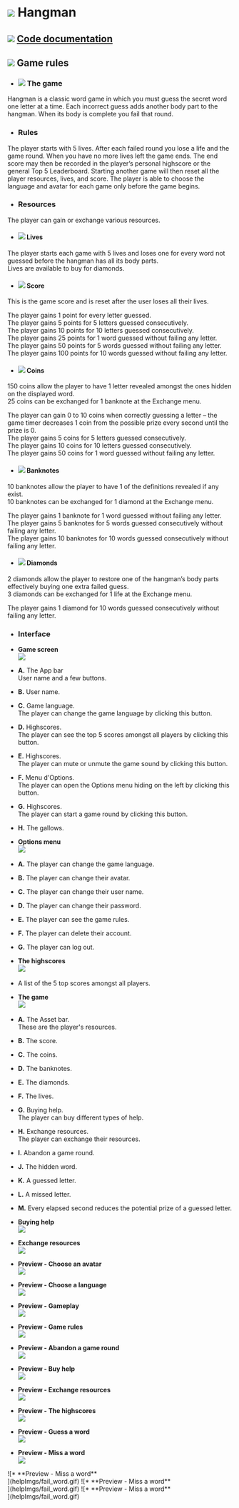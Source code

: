 # ![ ](helpImgs/english.png)  Hangman
## ![ ](helpImgs/app_doc.png) [Code documentation](https://miguelpinto.dx.am/docs/hangman-doc-en.pdf)

## ![ ](helpImgs/game_rules.png) Game rules

* ### ![ ](helpImgs/hangman_icon_small.png) The game
Hangman is a classic word game in which you must guess the secret word one letter at a time.
Each incorrect guess adds another body part to the hangman. When its body is complete you fail that round.

* ### Rules
The player starts with 5 lives. After each failed round you lose a life and the game round. When you have no more lives left the game ends. The end score may then be recorded in the player’s personal highscore or the general Top 5 Leaderboard. Starting another game will then reset all the player resources, lives, and score. The player is able to choose the language and avatar for each game only before the game begins.

* ### Resources
The player can gain or exchange various resources.

* #### ![ ](helpImgs/heart_small.png) Lives
The player starts each game with 5 lives and loses one for every word not guessed before the hangman has all its body parts.<br>
Lives are available to buy for diamonds.

* #### ![ ](helpImgs/score_small.png) Score
This is the game score and is reset after the user loses all their lives.

The player gains 1 point for every letter guessed.<br>
The player gains 5 points for 5 letters guessed consecutively.<br>
The player gains 10 points for 10 letters guessed consecutively.<br>
The player gains 25 points for 1 word guessed without failing any letter.<br>
The player gains 50 points for 5 words guessed without failing any letter.<br>
The player gains 100 points for 10 words guessed without failing any letter. 

* #### ![ ](helpImgs/coin_small.png) Coins
150 coins allow the player to have 1 letter revealed amongst the ones hidden on the displayed word.<br>
25 coins can be exchanged for 1 banknote at the Exchange menu.

The player can gain 0 to 10 coins when correctly guessing a letter – the game timer decreases 1 coin from the possible prize every second until the prize is 0.<br>
The player gains 5 coins for 5 letters guessed consecutively.<br>
The player gains 10 coins for 10 letters guessed consecutively.<br>
The player gains 50 coins for 1 word guessed without failing any letter.
 
* #### ![ ](helpImgs/banknote_small.png) Banknotes
10 banknotes allow the player to have 1 of the definitions revealed if any exist.<br>
10 banknotes can be exchanged for 1 diamond at the Exchange menu.

The player gains 1 banknote for 1 word guessed without failing any letter.<br>
The player gains 5 banknotes for 5 words guessed consecutively without failing any letter.<br>
The player gains 10 banknotes for 10 words guessed consecutively without failing any letter.

* #### ![ ](helpImgs/diamond_small.png) Diamonds
2 diamonds allow the player to restore one of the hangman’s body parts effectively buying one extra failed guess.<br>
3 diamonds can be exchanged for 1 life at the Exchange menu.

The player gains 1 diamond for 10 words guessed consecutively without failing any letter.

* ### Interface

* **Game screen**<br>
![ ](helpImgs/help1.jpg)

- **A.** The App bar<br>
User name and a few buttons.

- **B.** User name.

- **C.** Game language.<br>
The player can change the game language by clicking this button.

- **D.** Highscores.<br>
The player can see the top 5 scores amongst all players by clicking this button.

- **E.** Highscores.<br>
The player can mute or unmute the game sound by clicking this button.

- **F.** Menu d'Options.<br>
The player can open the Options menu hiding on the left by clicking this button.

- **G.** Highscores.<br>
The player can start a game round by clicking this button.

- **H.** The gallows.

* **Options menu**<br>
![ ](helpImgs/help2.jpg)

- **A.** The player can change the game language.

- **B.** The player can change their avatar.

- **C.** The player can change their user name.

- **D.** The player can change their password.

- **E.** The player can see the game rules.

- **F.** The player can delete their account.

- **G.** The player can log out.

* **The highscores**<br>
![ ](helpImgs/help3.jpg)

- A list of the 5 top scores amongst all players.

* **The game**<br>
![ ](helpImgs/help4.jpg)

- **A.** The Asset bar.<br>
These are the player's resources.

- **B.** The score.

- **C.** The coins.

- **D.** The banknotes.

- **E.** The diamonds.

- **F.** The lives.

- **G.** Buying help.<br>
The player can buy different types of help.

- **H.** Exchange resources.<br>
The player can exchange their resources.

- **I.** Abandon a game round.

- **J.** The hidden word.

- **K.** A guessed letter.

- **L.** A missed letter.

- **M.** Every elapsed second reduces the potential prize of a guessed letter.

* **Buying help**<br>
![ ](helpImgs/help5.jpg)

* **Exchange resources**<br>
![ ](helpImgs/help6.jpg)

* **Preview - Choose an avatar**<br>
![ ](helpImgs/choose_avatar.gif)

* **Preview - Choose a language**<br>
![ ](helpImgs/choose_language.gif)

* **Preview - Gameplay**<br>
![ ](helpImgs/game_play.gif)

* **Preview - Game rules**<br>
![ ](helpImgs/game_help.gif)

* **Preview - Abandon a game round**<br>
![ ](helpImgs/abandon_round.gif)

* **Preview - Buy help**<br>
![ ](helpImgs/buy_help.gif)

* **Preview - Exchange resources**<br>
![ ](helpImgs/exchange_resources.gif)

* **Preview - The highscores**<br>
![ ](helpImgs/highscores.gif)

* **Preview - Guess a word**<br>
![ ](helpImgs/win_word.gif)

* **Preview - Miss a word**<br>
![ ](helpImgs/fail_word.gif)

<p float="left">
  ![* **Preview - Miss a word**<br>](helpImgs/fail_word.gif)
   ![* **Preview - Miss a word**<br>](helpImgs/fail_word.gif)
   ![* **Preview - Miss a word**<br>](helpImgs/fail_word.gif)
</p>
